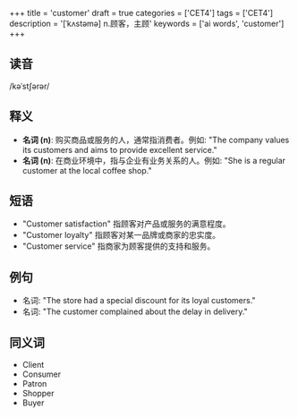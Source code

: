 +++
title = 'customer'
draft = true
categories = ['CET4']
tags = ['CET4']
description = '[ˈkʌstəmə] n.顾客，主顾'
keywords = ['ai words', 'customer']
+++

## 读音
/kəˈstʃərər/

## 释义
- **名词 (n)**: 购买商品或服务的人，通常指消费者。例如: "The company values its customers and aims to provide excellent service."
- **名词 (n)**: 在商业环境中，指与企业有业务关系的人。例如: "She is a regular customer at the local coffee shop."

## 短语
- "Customer satisfaction" 指顾客对产品或服务的满意程度。
- "Customer loyalty" 指顾客对某一品牌或商家的忠实度。
- "Customer service" 指商家为顾客提供的支持和服务。

## 例句
- 名词: "The store had a special discount for its loyal customers."
- 名词: "The customer complained about the delay in delivery."

## 同义词
- Client
- Consumer
- Patron
- Shopper
- Buyer
